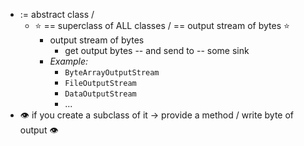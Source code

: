 * := abstract class / 
  * ⭐ == superclass of ALL classes / == output stream of bytes ⭐
    * output stream of bytes
      * get output bytes -- and send to -- some sink
    * _Example:_
      * `ByteArrayOutputStream`
      * `FileOutputStream`
      * `DataOutputStream`
      * ...
* 👁️ if you create a subclass of it -> provide a method / write byte of output 👁️